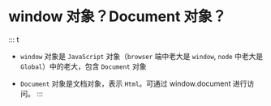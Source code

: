 # window 对象？Document 对象？

::: t

- `window` 对象是 `JavaScript` 对象（`browser` 端中老大是 `window`, `node` 中老大是 `Global`）中的老大，包含 `Document` 对象

- `Document` 对象是文档对象，表示 `Html`。可通过 window.document 进行访问。
  :::
